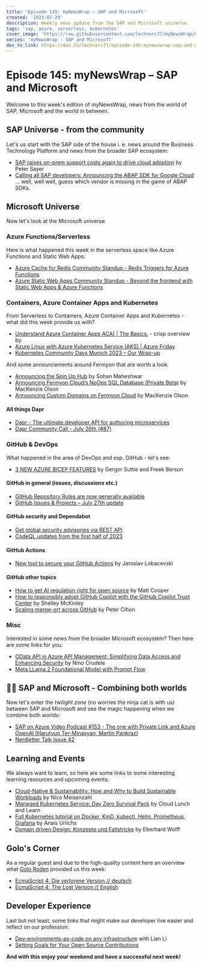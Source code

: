 ```yaml
---
title: 'Episode 145: myNewsWrap – SAP and Microsoft'
created: '2023-07-29'
description: Weekly news update from the SAP and Microsoft universe.
tags: 'sap, azure, serverless, kubernetes'
cover_image: 'https://raw.githubusercontent.com/lechnerc77/myNewsWrap/main/episodes/cover-images/episode145small.png'
series: 'myNewsWrap - SAP and Microsoft'
dev_to_link: https://dev.to/lechnerc77/episode-145-mynewswrap-sap-and-microsoft-1bhf
---
```


# Episode 145: myNewsWrap – SAP and Microsoft

Welcome to this week's edition of myNewsWrap, news from the world of SAP, Microsoft and the world in between.

## SAP Universe - from the community

Let's us start with the SAP side of the house i. e. news around the Business Technology Platform and news from the broader SAP ecosystem:

* [SAP raises on-prem support costs again to drive cloud adoption](https://www-cio-com.cdn.ampproject.org/c/s/www.cio.com/article/647807/sap-raises-on-prem-support-costs-again-to-drive-cloud-adoption.html/amp/) by Peter Sayer
* [Calling all SAP developers: Announcing the ABAP SDK for Google Cloud](https://cloud.google.com/blog/products/sap-google-cloud/new-abap-sdk-for-google-cloud-enables-sap-extensions) ... well, well well, guess which vendor is missing in the game of ABAP SDKs.

## Microsoft Universe

Now let's look at the Microsoft universe.

### Azure Functions/Serverless

Here is what happened this week in the serverless space like Azure Functions and Static Web Apps:

* [Azure Cache for Redis Community Standup - Redis Triggers for Azure Functions](https://www.youtube.com/watch?v=ZTBPJU_Vaz8)
* [Azure Static Web Apps Community Standup - Beyond the frontend with Static Web Apps & Azure Functions](https://www.youtube.com/live/fZljYaqGPy0?feature=share)

### Containers, Azure Container Apps and Kubernetes

From Serverless to Containers, Azure Container Apps and Kubernetes - what did this week provide us with?

* [Understand Azure Container Apps ACA) | The Basics.](https://youtu.be/kLpmkvSESEQ) - crisp overview by 
* [Azure Linux with Azure Kubernetes Service (AKS) | Azure Friday](https://youtu.be/AKjgrveI9ww)
* [Kubernetes Community Days Munich 2023 – Our Wrap-up](https://whiteduck.de/kubernetes-community-days-munich-2023-our-wrap-up/#)

And some announcements around Fermyon that are worth a look:

* [Announcing the Spin Up Hub](https://www.fermyon.com/blog/announcing-spin-up-hub) by Sohan Maheshwar
* [Announcing Fermyon Cloud’s NoOps SQL Database (Private Beta)](https://www.fermyon.com/blog/announcing-noops-sql-db) by MacKenzie Olson
* [Announcing Custom Domains on Fermyon Cloud](https://www.fermyon.com/blog/announcing-custom-domains) by MacKenzie Olson

#### All things Dapr

* [Dapr - The ultimate developer API for authoring microservices](https://youtu.be/mBgQBMhboyU)
* [Dapr Community Call - July 26th (#87)](https://youtu.be/_I3fD5PYlH0)

### GitHub & DevOps

What happened in the area of DevOps and esp. GitHub - let's see:

* [3 NEW AZURE BICEP FEATURES](https://gregorsuttie.com/2023/07/24/3-new-azure-bicep-features/) by Gergor Suttie and Freek Berson

#### GitHub in general (issues, discussions etc.)

* [GitHub Repository Rules are now generally available](https://github.blog/2023-07-24-github-repository-rules-are-now-generally-available/)
* [GitHub Issues & Projects – July 27th update](https://github.blog/changelog/2023-07-27-github-issues-projects-july-27th-update/)

#### GitHub security and Dependabot

* [Get global security advisories via REST API](https://github.blog/changelog/2023-07-28-get-global-security-advisories-via-rest-api/)
* [CodeQL updates from the first half of 2023](https://github.blog/changelog/2023-07-27-codeql-updates-from-the-first-half-of-2023/)

#### GitHub Actions

* [New tool to secure your GitHub Actions](https://github.blog/2023-06-26-new-tool-to-secure-your-github-actions/) by Jaroslav Lobacevski

#### GitHub other topics

* [How to get AI regulation right for open source](https://github.blog/2023-07-27-scaling-merge-ort-across-github/) by Matt Cooper
* [How to responsibly adopt GitHub Copilot with the GitHub Copilot Trust Center](https://github.blog/2023-07-25-how-to-responsibly-adopt-github-copilot-with-the-github-copilot-trust-center/) by Shelley McKinley
* [Scaling merge-ort across GitHub](https://github.blog/2023-07-26-how-to-get-ai-regulation-right-for-open-source/) by Peter Cihon

### Misc

Interested in some news from the broader Microsoft ecosystem? Then here are some links for you:

* [OData API in Azure API Management: Simplifying Data Access and Enhancing Security](https://ninocrudele.com/odata-api-in-azure-api-management-simplifying-data-access-and-enhancing-security) by Nino Crudele
* [Meta LLama 2 Foundational Model with Prompt Flow](https://www.youtube.com/live/F9r4nE53j4A?feature=share)

## 🐱‍👤 SAP and Microsoft - Combining both worlds

Now let's enter the *twilight zone* (no worries the ninja cat is with us) between SAP and Microsoft and see the magic happening when we combine both worlds:

* [SAP on Azure Video Podcast #153 - The one with Private Link and Azure OpenAI (Harutyun Ter-Minasyan, Martin Pankraz)](https://youtu.be/AfFA6I5jd1Q)
* [Nerdletter Talk Issue 42](https://youtu.be/3QlCZmadR_w)

## Learning and Events

We always want to learn, so here are some links to some interesting learning resources and upcoming events:

* [Cloud-Native & Sustainability: How and Why to Build Sustainable Workloads](https://www.slideshare.net/nmeisenzahl/cloudnative-sustainability-how-and-why-to-build-sustainable-workloads) by Nico Meisenzahl
* [Managed Kubernetes Service: Day Zero Survival Pack](https://www.youtube.com/live/a3eGZsOm1Lg?feature=share) by Cloud Lunch and Learn
* [Full Kubernetes tutorial on Docker, KinD, kubectl, Helm, Prometheus, Grafana](https://youtu.be/SeQevrW176A) by Anais Urlichs
* [Domain driven Design: Konzepte und Fallstricke](https://youtu.be/XQ_YfIYJjZo) by Eberhard Wolff

## Golo's Corner

As a regular guest and due to the high-quality content here an overview what [Golo Roden](https://twitter.com/goloroden) provided us this week:

* [EcmaScript 4: Die verlorene Version // deutsch](https://youtu.be/-yEbAQ2Px_0)
* [EcmaScript 4: The Lost Version // English](https://youtu.be/Uof_nYWHVuo)

## Developer Experience

Last but not least, some links that might make our developer live easier and reflect on our profession:

* [Dev-environments-as-code on any infrastructure](https://www.eficode.com/devops-podcast/dev-environments-as-code-on-any-infrastructure) with Lian Li
* [Setting Goals for Your Open Source Contributions](https://dev.to/opensauced/setting-goals-for-your-open-source-contributions-349b)

**And with this enjoy your weekend and have a successful next week!**
